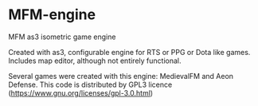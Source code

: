 # MFM-engine
MFM as3 isometric game engine

Created with as3, configurable engine for RTS or PPG or Dota like games.
Includes map editor, although not entirely functional.

Several games were created with this engine: MedievalFM and Aeon Defense.
This code is distributed by GPL3 licence (https://www.gnu.org/licenses/gpl-3.0.html)
